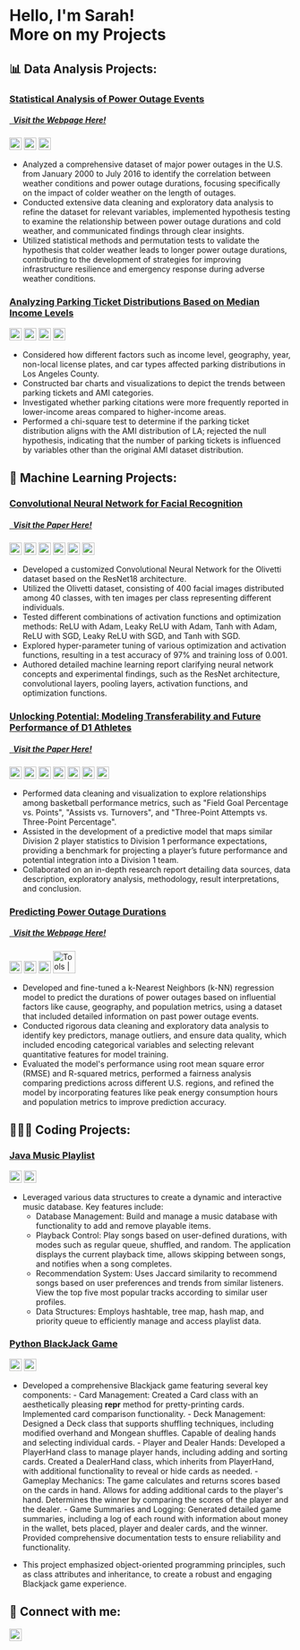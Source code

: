 <h1>Hello, I'm Sarah!<br/>More on my Projects</a></h1>

<h2> 📊 Data Analysis Projects:</h2>

### [Statistical Analysis of Power Outage Events](https://github.com/hgallocodes/Cold-Weather-and-Power-Outages/blob/main/power_outages.ipynb)
##### [  Visit the Webpage Here!](https://hgallocodes.github.io/Cold-Weather-and-Power-Outages/)
<img alt="Tools | Python" width="22px" src="https://cdn.jsdelivr.net/gh/devicons/devicon/icons/python/python-plain.svg" /> <img alt="Tools | Pandas" width="22px" src="https://cdn.jsdelivr.net/gh/devicons/devicon/icons/pandas/pandas-original.svg" /> <img alt="Tools | Numpy" width="22px" src="https://cdn.jsdelivr.net/gh/devicons/devicon/icons/numpy/numpy-original.svg" /> 
- Analyzed a comprehensive dataset of major power outages in the U.S. from January 2000 to July 2016 to identify the correlation between weather conditions and power outage durations, focusing specifically on the impact of colder weather on the length of outages.
- Conducted extensive data cleaning and exploratory data analysis to refine the dataset for relevant variables, implemented hypothesis testing to examine the relationship between power outage durations and cold weather, and communicated findings through clear insights.
- Utilized statistical methods and permutation tests to validate the hypothesis that colder weather leads to longer power outage durations, contributing to the development of strategies for improving infrastructure resilience and emergency response during adverse weather conditions.

### [Analyzing Parking Ticket Distributions Based on Median Income Levels](https://github.com/SarahB47/COGS108-Final-Project/blob/main/FinalProjectGroup_054-Fa22.ipynb)
<img alt="Tools | Python" width="22px" src="https://cdn.jsdelivr.net/gh/devicons/devicon/icons/python/python-plain.svg" /> <img alt="Tools | Pandas" width="22px" src="https://cdn.jsdelivr.net/gh/devicons/devicon/icons/pandas/pandas-original.svg" /> <img alt="Tools | Numpy" width="22px" src="https://cdn.jsdelivr.net/gh/devicons/devicon/icons/numpy/numpy-original.svg" /> <img alt="Tools | Matplotlib" width="22px" src="https://upload.wikimedia.org/wikipedia/commons/thumb/0/01/Created_with_Matplotlib-logo.svg/1200px-Created_with_Matplotlib-logo.svg.png" />
- Considered how different factors such as income level, geography, year, non-local license plates, and car types affected parking distributions in Los Angeles County.
- Constructed bar charts and visualizations to depict the trends between parking tickets and AMI categories.
- Investigated whether parking citations were more frequently reported in lower-income areas compared to higher-income areas.
- Performed a chi-square test to determine if the parking ticket distribution aligns with the AMI distribution of LA; rejected the null hypothesis, indicating that the number of parking tickets is influenced by variables other than the original AMI dataset distribution.

<h2> 🤖 Machine Learning Projects:</h2>

### [Convolutional Neural Network for Facial Recognition](https://github.com/SarahB47/COGS181-Final-Project/blob/main/COGS181%20Facial%20Recognition%20Project.ipynb)
##### [  Visit the Paper Here!](https://github.com/SarahB47/COGS181-Final-Project/blob/main/COGS_181_Final_Project.pdf)
<img alt="Tools | Python" width="22px" src="https://cdn.jsdelivr.net/gh/devicons/devicon/icons/python/python-plain.svg" /> <img alt="Tools | SciKit Learn" width="22px" src="https://upload.wikimedia.org/wikipedia/commons/0/05/Scikit_learn_logo_small.svg" /> <img alt="Tools | Pandas" width="22px" src="https://cdn.jsdelivr.net/gh/devicons/devicon/icons/pandas/pandas-original.svg" /> <img alt="Tools | Matplotlib" width="22px" src="https://upload.wikimedia.org/wikipedia/commons/thumb/0/01/Created_with_Matplotlib-logo.svg/1200px-Created_with_Matplotlib-logo.svg.png" /> <img alt="Tools | Torch" width="22px" src="https://upload.wikimedia.org/wikipedia/commons/thumb/1/10/PyTorch_logo_icon.svg/496px-PyTorch_logo_icon.svg.png" /> <img alt="Tools | Overleaf" width="22px" src="https://images.ctfassets.net/nrgyaltdicpt/3nesOc6iRhdzatUCC5OKWo/ea0fc03647a5f6a903a9aacc357481b2/overleaf-o-logo-primary.jpg" /> 
- Developed a customized Convolutional Neural Network for the Olivetti dataset based on the ResNet18 architecture.
- Utilized the Olivetti dataset, consisting of 400 facial images distributed among 40 classes, with ten images per class representing different individuals.
- Tested different combinations of activation functions and optimization methods: ReLU with Adam, Leaky ReLU with Adam, Tanh with Adam, ReLU with SGD, Leaky ReLU with SGD, and Tanh with SGD.
- Explored hyper-parameter tuning of various optimization and activation functions, resulting in a test accuracy of 97% and
training loss of 0.001.
- Authored detailed machine learning report clarifying neural network concepts and experimental findings, such as the ResNet architecture, convolutional layers, pooling layers, activation functions, and optimization functions.

### [Unlocking Potential: Modeling Transferability and Future Performance of D1 Athletes](https://github.com/SarahB47/MATH189-Final-Project/blob/main/math189_final_project.ipynb)
##### [  Visit the Paper Here!](https://github.com/SarahB47/MATH189-Final-Project/blob/main/MATH_189_Project_Paper.pdf)
<img alt="Tools | Python" width="22px" src="https://cdn.jsdelivr.net/gh/devicons/devicon/icons/python/python-plain.svg" /> <img alt="Tools | SciKit Learn" width="22px" src="https://upload.wikimedia.org/wikipedia/commons/0/05/Scikit_learn_logo_small.svg" /> <img alt="Tools | Pandas" width="22px" src="https://cdn.jsdelivr.net/gh/devicons/devicon/icons/pandas/pandas-original.svg" /> <img alt="Tools | Matplotlib" width="22px" src="https://upload.wikimedia.org/wikipedia/commons/thumb/0/01/Created_with_Matplotlib-logo.svg/1200px-Created_with_Matplotlib-logo.svg.png" /> <img alt="Tools | Torch" width="22px" src="https://upload.wikimedia.org/wikipedia/commons/thumb/1/10/PyTorch_logo_icon.svg/496px-PyTorch_logo_icon.svg.png" /> <img alt="Tools | Seaborn" width="22px" src="https://seeklogo.com/images/S/seaborn-logo-244EB2DEC5-seeklogo.com.png" /> <img alt="Tools | Overleaf" width="22px" src="https://images.ctfassets.net/nrgyaltdicpt/3nesOc6iRhdzatUCC5OKWo/ea0fc03647a5f6a903a9aacc357481b2/overleaf-o-logo-primary.jpg" /> 

- Performed data cleaning and visualization to explore relationships among basketball performance metrics, such as "Field Goal Percentage vs. Points", "Assists vs. Turnovers", and "Three-Point Attempts vs. Three-Point Percentage".
- Assisted in the development of a predictive model that maps similar Division 2 player statistics to Division 1 performance expectations, providing a benchmark for projecting a player’s future performance and potential integration into a Division 1 team.
- Collaborated on an in-depth research report detailing data sources, data description, exploratory analysis, methodology, result interpretations, and conclusion.

### [Predicting Power Outage Durations](https://github.com/hgallocodes/Predicting-Power-Outages-Durations)
##### [  Visit the Webpage Here!](https://hgallocodes.github.io/Predicting-Power-Outages-Durations/)
<img alt="Tools | Python" width="22px" src="https://cdn.jsdelivr.net/gh/devicons/devicon/icons/python/python-plain.svg" /> <img alt="Tools | SciKit Learn" width="22px" src="https://upload.wikimedia.org/wikipedia/commons/0/05/Scikit_learn_logo_small.svg" /> <img alt="Tools | Pandas" width="22px" src="https://cdn.jsdelivr.net/gh/devicons/devicon/icons/pandas/pandas-original.svg" /> <img alt="Tools | Plotly" width="40px" src="https://upload.wikimedia.org/wikipedia/commons/8/8a/Plotly-logo.png" /> 
- Developed and fine-tuned a k-Nearest Neighbors (k-NN) regression model to predict the durations of power outages based on influential factors like cause, geography, and population metrics, using a dataset that included detailed information on past power outage events.
- Conducted rigorous data cleaning and exploratory data analysis to identify key predictors, manage outliers, and ensure data quality, which included encoding categorical variables and selecting relevant quantitative features for model training.
- Evaluated the model's performance using root mean square error (RMSE) and R-squared metrics, performed a fairness analysis comparing predictions across different U.S. regions, and refined the model by incorporating features like peak energy consumption hours and population metrics to improve prediction accuracy.

<h2> 👩🏻‍💻 Coding Projects:</h2>

### [Java Music Playlist](https://github.com/SarahB47/Java-Music-Playlist)
<img alt="Tools | Java" width="22px" src="https://1000logos.net/wp-content/uploads/2020/09/Java-Logo.png" /> <img alt="Tools | IntelliJ" width="22px" src="https://upload.wikimedia.org/wikipedia/commons/thumb/9/9c/IntelliJ_IDEA_Icon.svg/2048px-IntelliJ_IDEA_Icon.svg.png" /> 
- Leveraged various data structures to create a dynamic and interactive music database. Key features include:
    - Database Management: Build and manage a music database with functionality to add and remove playable items.
    - Playback Control: Play songs based on user-defined durations, with modes such as regular queue, shuffled, and random.
      The application displays the current playback time, allows skipping between songs, and notifies when a song completes.
    - Recommendation System: Uses Jaccard similarity to recommend songs based on user preferences and trends from similar
      listeners. View the top five most popular tracks according to similar user profiles.
    - Data Structures: Employs hashtable, tree map, hash map, and priority queue to efficiently manage and access playlist
      data.

### [Python BlackJack Game](https://github.com/SarahB47/Python-Blackjack-Game)
<img alt="Tools | Python" width="22px" src="https://e7.pngegg.com/pngimages/717/719/png-clipart-blue-and-yellow-logo-python-logo-clojure-javascript-9-miscellaneous-angle-thumbnail.png" /> <img alt="Tools | Visual Studio Code" width="22px" src="https://logowik.com/content/uploads/images/t_visual-studio-code4470.jpg" />
- Developed a comprehensive Blackjack game featuring several key components:
        - Card Management: Created a Card class with an aesthetically pleasing __repr__ method for pretty-printing cards.
          Implemented card comparison functionality.
        - Deck Management: Designed a Deck class that supports shuffling techniques, including modified overhand and                  Mongean shuffles. Capable of dealing hands and selecting individual cards.
        - Player and Dealer Hands: Developed a PlayerHand class to manage player hands, including adding and sorting cards.
          Created a DealerHand class, which inherits from PlayerHand, with additional functionality to reveal or hide cards           as needed.
        - Gameplay Mechanics: The game calculates and returns scores based on the cards in hand. Allows for adding                    additional cards to the player's hand. Determines the winner by comparing the scores of the player and the dealer.
        - Game Summaries and Logging: Generated detailed game summaries, including a log of each round with information               about money in the wallet, bets placed, player and dealer cards, and the winner. Provided comprehensive                     documentation tests to ensure reliability and functionality.

- This project emphasized object-oriented programming principles, such as class attributes and inheritance, to create a robust and engaging Blackjack game experience.

<h2> 🤳 Connect with me:</h2>

[<img align="left" alt="Sarah Borsotto | LinkedIn" width="22px" src="https://cdn.jsdelivr.net/npm/simple-icons@v3/icons/linkedin.svg" />][linkedin]

[linkedin]: https://www.linkedin.com/in/sarah-borsotto/
